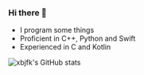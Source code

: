 ### Hi there 👋

 - I program some things
 - Proficient in C++, Python and Swift
 - Experienced in C and Kotlin

![xbjfk's GitHub stats](https://github-readme-stats.vercel.app/api?username=xbjfk&show_icons=true&theme=radical)
<!--
**xbjfk/xbjfk** is a ✨ _special_ ✨ repository because its `README.md` (this file) appears on your GitHub profile.

Here are some ideas to get you started:

- 🔭 I’m currently working on ...
- 🌱 I’m currently learning ...
- 👯 I’m looking to collaborate on ...
- 🤔 I’m looking for help with ...
- 💬 Ask me about ...
- 📫 How to reach me: ...
- 😄 Pronouns: ...
- ⚡ Fun fact: ...
-->
